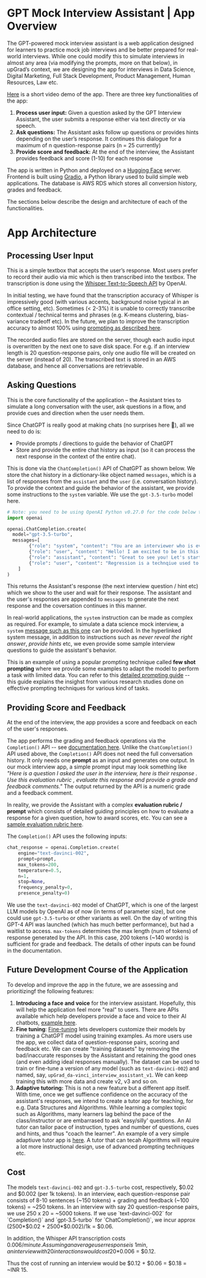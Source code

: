 # GPT Mock Interview Assistant | App Overview
The GPT-powered mock interview assistant is a web application designed for learners to practice mock job interviews and be better prepared for real-world interviews. While one could modify this to simulate interviews in almost any area (via modifying the prompts, more on that below), in upGrad’s context, we are designing the app for interviews in Data Science, Digital Marketing, Full Stack Development, Product Management, Human Resources, Law etc. 

[Here](https://www.linkedin.com/posts/mayank-kumar-5573243_education-technology-learning-activity-7046334211317710848-CcOR?utm_source=share&utm_medium=member_desktop) is a short video demo of the app. There are three key functionalities of the app:
1. **Process user input:** Given a question asked by the GPT Interview Assistant, the user submits a response either via text directly or via speech. 
2. **Ask questions:** The Assistant asks follow up questions or provides hints depending on the user’s response. It continues this dialogue for a maximum of n question-response pairs (n = 25 currently)
3. **Provide score and feedback:** At the end of the interview, the Assistant provides feedback and score (1-10) for each response

The app is written in Python and deployed on a [Hugging Face](https://upgradgpt-gpt-interview-beta.hf.space/) server. Frontend is built using [Gradio](https://gradio.app/), a Python library used to build simple web applications. The database is AWS RDS which stores all conversion history, grades and feedback.  

The sections below describe the design and architecture of each of the functionalities. 

# App Architecture
## Processing User Input
This is a simple textbox that accepts the user’s response. Most users prefer to record their audio via mic which is then transcribed into the textbox. The transcription is done using the [Whisper Text-to-Speech API](https://platform.openai.com/docs/guides/speech-to-text) by OpenAI. 

In initial testing, we have found that the transcription accuracy of Whisper is impressively good (with various accents, background noise typical in an office setting, etc). Sometimes (< 2-3%) it is unable to correctly transcribe contextual / technical terms and phrases (e.g. K-means clustering, bias-variance tradeoff etc). In the future, we plan to improve the transcription accuracy to almost 100% using [prompting as described here](https://platform.openai.com/docs/guides/speech-to-text/prompting).

The recorded audio files are stored on the server, though each audio input is overwritten by the next one to save disk space. For e.g. if an interview length is 20 question-response pairs, only one audio file will be created on the server (instead of 20). The transcribed text is stored in an AWS database, and hence all conversations are retrievable.


## Asking Questions 
This is the core functionality of the application – the Assistant tries to simulate a long conversation with the user, ask questions in a flow, and provide cues and direction when the user needs them. 

Since ChatGPT is really good at making chats (no surprises here 🙂), all we need to do is:
* Provide prompts / directions to guide the behavior of ChatGPT
* Store and provide the entire chat history as input (so it can process the next response in the context of the entire chat). 

This is done via the `ChatCompletion()` API of ChatGPT as shown below. We store the chat history in a dictionary-like object named `messages`, which is a list of responses from the `assistant` and the `user` (i.e. conversation history). To provide the context and guide the behavior of the assistant, we provide some instructions to the `system` variable. We use the `gpt-3.5-turbo` model here. 


```Python
# Note: you need to be using OpenAI Python v0.27.0 for the code below to work
import openai

openai.ChatCompletion.create(
  model="gpt-3.5-turbo",
  messages=[
        {"role": "system", "content": "You are an interviewer who is evaluating candidates for roles such as Data Scientist, ...."},
        {"role": "user", "content": "Hello! I am excited to be in this interview."},
        {"role": "assistant", "content": "Great to see you! Let's start with the first question..."},
        {"role": "user", "content": "Regression is a technqiue used to ...."}
    ]
)
```
This returns the Assistant's response (the next interview question / hint etc) which we show to the user and wait for their response. The assistant and the user's responses are appended to `messages` to generate the next response and the coversation continues in this manner.

In real-world applications, the `system` instruction can be made as complex as required. For example, to simulate a data science mock interview, a `system` [message such as this one](https://github.com/kshitijjain91/GPT_Mock_Interview_upGrad/blob/main/data_scientist/system_message.txt) can be provided. In the hyperlinked system message, in addition to instructions such as *never reveal the right answer*, *provide hints* etc, we even provide some sample interview questions to guide the assistant's behavior.

This is an example of using a popular prompting technique called **few shot prompting** where we provide some examples to adapt the model to perform a task with limited data. You can refer to this [detailed prompting guide](https://github.com/openai/openai-cookbook/blob/main/techniques_to_improve_reliability.md) -- this guide explains the insighst from various research studies done on effective prompting techniques for various kind of tasks. 

## Providing Score and Feedback
At the end of the interview, the app provides a score and feedback on each of the user's responses. 

The app performs the grading and feedback operations via the `Completion()` API -- see [documentation here](https://platform.openai.com/docs/api-reference/completions). Unlike the `ChatCompletion()` API used above, the `Completion()` API does not need the full conversation history. It only needs one **prompt** as an input and generates one output. In our mock interview app, a simple prompt input may look something like *"Here is a question I asked the user in the interview, here is their response <response>. Use this evaluation rubric <rubric>, evaluate this response and provide a grade and feedback comments."* The output returned by the API is a numeric grade and a feedback comment. 

In reality, we provide the Assistant with a complex **evaluation rubric / prompt** which consists of detailed guiding principles on how to evaluate a response for a given question, how to award scores, etc. You can see a [sample evaluation rubric here](https://github.com/kshitijjain91/GPT_Mock_Interview_upGrad/blob/main/data_scientist/evaluation_rubric.txt). 

The `Completion()` API uses the following inputs:

```Python
chat_response = openai.Completion.create(
    engine="text-davinci-002", 
    prompt=prompt,
    max_tokens=200,
    temperature=0.5,
    n=1,
    stop=None,
    frequency_penalty=0,
    presence_penalty=0)
```
We use the `text-davinci-002` model of ChatGPT, which is one of the largest LLM models by OpenAI as of now (in terms of parameter size), but one could use `gpt-3.5-turbo` or other variants as well. On the day of writing this GPT-4 API was launched (which has much better performance), but had a waitlist to access. `max-tokens` determines the max length (num of tokens) of response generated by the API. In this case, 200 tokens (~140 words) is sufficient for grade and feedback. The details of other inputs can be found in the documentation. 

## Future Development Course of the Application
To develop and improve the app in the future, we are assessing and prioritizingf the following features:
1. **Introducing a face and voice** for the interview assistant. Hopefully, this will help the application feel more "real" to users. There are APIs available which help developers provide a face and voice to their AI chatbots, [example here](https://www.d-id.com/api/). 
2. **Fine tuning**: [Fine-tuning](https://platform.openai.com/docs/guides/fine-tuning) lets developers customize their models by training a ChatGPT model using training examples. As more users use the app, we collect data of question-response pairs, scoring and feedback etc. We can create "training datasets" by removing the bad/inaccurate responses by the Assistant and retaining the good ones (and even adding ideal responses manually). The dataset can be used to train or fine-tune a version of any model (such as `text-davinci-002`) and named, say, `upGrad_da-vinci_interview_assistant_v1`. We can keep training this with more data and create v2, v3 and so on.
3. **Adaptive tutoring:** This is not a new feature but a different app itself. With time, once we get suffience confidence on the accuracy of the assistant's responses, we intend to create a tutor app for teaching, for e.g. Data Structures and Algorithms. While learning a complex topic such as Algorithms, many learners lag behind the pace of the class/instructor or are embarrased to ask 'easy/silly' questions. An AI tutor can tailor pace of instruction, types and number of questions, cues and hints, and thus "coach the learner". An example of a very simple adaptiuve tutor app is [here](https://twitter.com/replit/status/1634298303469744136?s=48&t=lBqmTD5w6b8HmbQcfHylrg). A tutor that can tecah Algorithms will require a lot more instructional design, use of advanced prompting techniques etc.

## Cost
The models `text-davinci-002` and `gpt-3.5-turbo` cost, respectively, $0.02 and $0.002 (per 1k tokens). In an interview, each question-response pair consists of 8-10 sentences (~150 tokens) + grading and feedback (~100 tokens) = ~250 tokens. In an interview with say 20 question-response pairs, we use 250 x 20 = ~5000 tokens. If we use `text-davinci-002` for `Completion()` and `gpt-3.5-turbo` for `ChatCompletion()`, we incur approx (2500*$0.02 + 2500*$0.002)/1k = $0.06.

In addition, the Whisper API transcription costs $0.006 / minute. Assuming an average user response is ~1 min, an interview with 20 interactions would cost 20*$0.006 = $0.12.

Thus the cost of running an interview would be $0.12 + $0.06 = $0.18 = ~INR 15.














